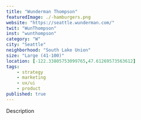 ```yaml
---
title: "Wunderman Thompson"
featuredImage: ./-hamburgers.png
website: "https://seattle.wunderman.com/"
twit: "WunThompson"
inst: "wunthompson"
category: "W"
city: "Seattle"
neighborhood: "South Lake Union"
size: "Large (41-100)"
location: [-122.33805753099765,47.61269573563612]
tags:
    - strategy
    - marketing
    - ux/ui
    - product
published: true
---
```


Description
